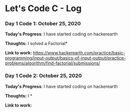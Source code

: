 # Let's Code C - Log



### Day 1  Code 1: October 25, 2020

**Today's Progress**: I have started coding on hackerearth

**Thoughts:** I solved a Factorial* 

**Link to work:** https://www.hackerearth.com/practice/basic-programming/input-output/basics-of-input-output/practice-problems/algorithm/find-factorial/submissions/


               
### Day 1  Code 2: October 25, 2020

**Today's Progress**: I have started coding on hackerearth

**Thoughts:** I * 

**Link to work:** 
